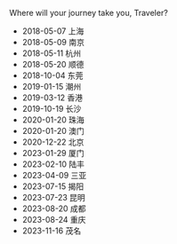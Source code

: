 Where will your journey take you, Traveler?

- 2018-05-07 上海
- 2018-05-09 南京
- 2018-05-11 杭州
- 2018-05-20 顺德
- 2018-10-04 东莞
- 2019-01-15 潮州
- 2019-03-12 香港
- 2019-10-19 长沙
- 2020-01-20 珠海
- 2020-01-20 澳门
- 2020-12-22 北京
- 2023-01-29 厦门
- 2023-02-10 陆丰
- 2023-04-09 三亚
- 2023-07-15 揭阳
- 2023-07-23 昆明
- 2023-08-20 成都
- 2023-08-24 重庆
- 2023-11-16 茂名
